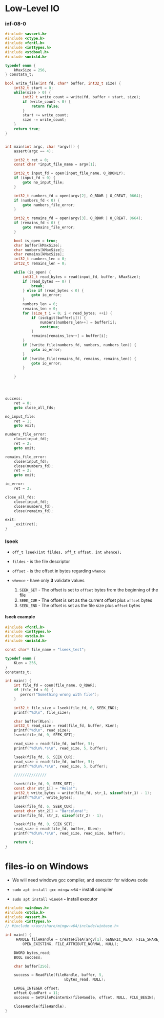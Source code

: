 # Low-Level IO

### inf-08-0

```C
#include <assert.h>
#include <ctype.h>
#include <fcntl.h>
#include <inttypes.h>
#include <stdbool.h>
#include <unistd.h>

typedef enum {
    kMaxSize = 256,
} constatn_t;

bool write_file(int fd, char* buffer, int32_t size) {
    int32_t start = 0;
    while(size > 0) {
        int32_t write_count = write(fd, buffer + start, size);
        if (write_count < 0) {
            return false;
        }
        start += write_count;
        size -= write_count;
    }
    return true;
}


int main(int argc, char *argv[]) {
    assert(argc == 4);

    int32_t ret = 0;
    const char *input_file_name = argv[1];

    int32_t input_fd = open(input_file_name, O_RDONLY);
    if (input_fd < 0) {
        goto no_input_file;
    }

    int32_t numbers_fd = open(argv[2], O_RDWR | O_CREAT, 0664);
    if (numbers_fd < 0) {
        goto numbers_file_error;
    }

    int32_t remains_fd = open(argv[3], O_RDWR | O_CREAT, 0664);
    if (remains_fd < 0) {
        goto remains_file_error;
    }

    bool is_open = true;
    char buffer[kMaxSize];
    char numbers[kMaxSize];
    char remains[kMaxSize];
    int32_t numbers_len = 0;
    int32_t remains_len = 0;

    while (is_open) {
        int32_t read_bytes = read(input_fd, buffer, kMaxSize);
        if (read_bytes == 0) {
            break;
        } else if (read_bytes < 0) {
            goto io_error;
        }
        numbers_len = 0;
        remains_len = 0;
        for (size_t i = 0; i < read_bytes; ++i) {
            if (isdigit(buffer[i])) {
                numbers[numbers_len++] = buffer[i];
                continue;
            }
            remains[remains_len++] = buffer[i];
        }
        if (!write_file(numbers_fd, numbers, numbers_len)) {
            goto io_error;
        }
        if (!write_file(remains_fd, remains, remains_len)) {
            goto io_error;
        }

    }
     



success:
    ret = 0;
    goto close_all_fds;

no_input_file:
    ret = 1;
    goto exit;

numbers_file_error:
    close(input_fd);
    ret = 2;
    goto exit;

remains_file_error:
    close(input_fd);
    close(numbers_fd);
    ret = 2;
    goto exit;

io_error:
    ret = 3;

close_all_fds:
    close(input_fd);
    close(numbers_fd);
    close(remains_fd);

exit:
    _exit(ret);
}
```

### lseek

- `off_t lseek(int fildes, off_t offset, int whence);`
  
- `fildes` - is the file descriptor

- `offset` - is the offset in bytes regarding `whence`

- `whence` - have only __3__ validate values 
   1. `SEEK_SET` - The offset is set to `offset` bytes from the beginning of the file
   2. `SEEK_CUR` - The offset is set as the current offset plus `offset` bytes
   3. `SEEK_END` - The offset is set as the file size plus `offset` bytes

#### lseek example 

```C
#include <fcntl.h>
#include <inttypes.h>
#include <stdio.h>
#include <unistd.h>

const char* file_name = "lseek_test";

typedef enum {
    KLen = 256,
}
constants_t;

int main() {
    int file_fd = open(file_name, O_RDWR);
    if (file_fd < 0) {
       perror("Something wrong with file"); 
    }

    int32_t file_size = lseek(file_fd, 0, SEEK_END);
    printf("%d\n", file_size);

    char buffer[KLen];
    int32_t read_size = read(file_fd, buffer, KLen);
    printf("%d\n", read_size);
    lseek(file_fd, 0, SEEK_SET);

    read_size = read(file_fd, buffer, 5);
    printf("%d\n%.*s\n", read_size, 5, buffer);

    lseek(file_fd, 6, SEEK_CUR);
    read_size = read(file_fd, buffer, 5);
    printf("%d\n%.*s\n", read_size, 5, buffer);

    ///////////////

    lseek(file_fd, 0, SEEK_SET);
    const char str_1[] = "Hola!";
    int32_t write_bytes = write(file_fd, str_1, sizeof(str_1) - 1);
    printf("%d\n", write_bytes);

    lseek(file_fd, 6, SEEK_CUR);
    const char str_2[] = "Barcelona!";
    write(file_fd, str_2, sizeof(str_2) - 1);

    lseek(file_fd, 0, SEEK_SET);
    read_size = read(file_fd, buffer, KLen);
    printf("%d\n%.*s\n", read_size, read_size, buffer);

    return 0;
}
```

# files-io on Windows 

- We will need windows gcc compiler, and executor for widows code

- `sudo apt install gcc-mingw-w64` __-__ install compiler

- `sudo apt install wine64` __-__ install executor

```C
#include <windows.h>
#include <stdio.h>
#include <assert.h>
#include <inttypes.h>
// #include </usr/share/mingw-w64/include/winbase.h>

int main() {
     HANDLE fileHandle = CreateFileA(argv[1], GENERIC_READ, FILE_SHARE_READ, NULL,
        OPEN_EXISTING, FILE_ATTRIBUTE_NORMAL, NULL);

    DWORD bytes_read;
    BOOL success;

    char buffer[256];

    success = ReadFile(fileHandle, buffer, 5,
                           &bytes_read, NULL);

    LARGE_INTEGER offset;
    offset.QuadPart = 11;
    success = SetFilePointerEx(fileHandle, offset, NULL, FILE_BEGIN);

    CloseHandle(fileHandle);
}
```

